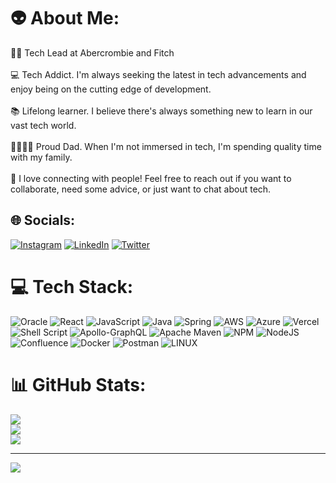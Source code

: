 # :alien: About Me:
:man_technologist: Tech Lead at Abercrombie and Fitch<br><br>:computer: Tech Addict. I'm always seeking the latest in tech advancements and enjoy being on the cutting edge of development.<br><br>:books: Lifelong learner. I believe there's always something new to learn in our vast tech world.<br><br>:family_man_woman_girl_boy: Proud Dad. When I'm not immersed in tech, I'm spending quality time with my family.<br><br>:handshake: I love connecting with people! Feel free to reach out if you want to collaborate, need some advice, or just want to chat about tech.<br>


## 🌐 Socials:
[![Instagram](https://img.shields.io/badge/Instagram-%23E4405F.svg?logo=Instagram&logoColor=white)](https://instagram.com/cassianito_) [![LinkedIn](https://img.shields.io/badge/LinkedIn-%230077B5.svg?logo=linkedin&logoColor=white)](https://linkedin.com/in/cassianomi) [![Twitter](https://img.shields.io/badge/Twitter-%231DA1F2.svg?logo=Twitter&logoColor=white)](https://twitter.com/cassianito_) 

# 💻 Tech Stack:
![Oracle](https://img.shields.io/badge/Oracle-F80000?style=for-the-badge&logo=oracle&logoColor=white) ![React](https://img.shields.io/badge/react-%2320232a.svg?style=for-the-badge&logo=react&logoColor=%2361DAFB) ![JavaScript](https://img.shields.io/badge/javascript-%23323330.svg?style=for-the-badge&logo=javascript&logoColor=%23F7DF1E) ![Java](https://img.shields.io/badge/java-%23ED8B00.svg?style=for-the-badge&logo=java&logoColor=white) ![Spring](https://img.shields.io/badge/spring-%236DB33F.svg?style=for-the-badge&logo=spring&logoColor=white) ![AWS](https://img.shields.io/badge/AWS-%23FF9900.svg?style=for-the-badge&logo=amazon-aws&logoColor=white) ![Azure](https://img.shields.io/badge/azure-%230072C6.svg?style=for-the-badge&logo=azure-devops&logoColor=white) ![Vercel](https://img.shields.io/badge/vercel-%23000000.svg?style=for-the-badge&logo=vercel&logoColor=white) ![Shell Script](https://img.shields.io/badge/shell_script-%23121011.svg?style=for-the-badge&logo=gnu-bash&logoColor=white) ![Apollo-GraphQL](https://img.shields.io/badge/-ApolloGraphQL-311C87?style=for-the-badge&logo=apollo-graphql) ![Apache Maven](https://img.shields.io/badge/Apache%20Maven-C71A36?style=for-the-badge&logo=Apache%20Maven&logoColor=white) ![NPM](https://img.shields.io/badge/NPM-%23000000.svg?style=for-the-badge&logo=npm&logoColor=white) ![NodeJS](https://img.shields.io/badge/node.js-6DA55F?style=for-the-badge&logo=node.js&logoColor=white) ![Confluence](https://img.shields.io/badge/confluence-%23172BF4.svg?style=for-the-badge&logo=confluence&logoColor=white) ![Docker](https://img.shields.io/badge/docker-%230db7ed.svg?style=for-the-badge&logo=docker&logoColor=white) ![Postman](https://img.shields.io/badge/Postman-FF6C37?style=for-the-badge&logo=postman&logoColor=white) ![LINUX](https://img.shields.io/badge/Linux-FCC624?style=for-the-badge&logo=linux&logoColor=black)
# 📊 GitHub Stats:
![](https://github-readme-stats.vercel.app/api?username=cassianito&theme=dark&hide_border=true&include_all_commits=true&count_private=true)<br/>
![](https://github-readme-streak-stats.herokuapp.com/?user=cassianito&theme=dark&hide_border=true)<br/>
![](https://github-readme-stats.vercel.app/api/top-langs/?username=cassianito&theme=dark&hide_border=true&include_all_commits=true&count_private=true&layout=compact)

---
[![](https://visitcount.itsvg.in/api?id=cassianito&icon=0&color=0)](https://visitcount.itsvg.in)

<!-- Proudly created with GPRM ( https://gprm.itsvg.in ) -->
